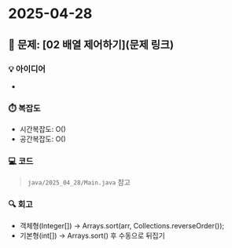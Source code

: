 # 2025-04-28

## 🧾 문제: [02 배열 제어하기](문제 링크)

### 💡 아이디어
- 

### ⏱️ 복잡도
- 시간복잡도: O()
- 공간복잡도: O()

### 💻 코드
> `java/2025_04_28/Main.java` 참고

### 🔍 회고
- 객체형(Integer[]) → Arrays.sort(arr, Collections.reverseOrder()); 
- 기본형(int[]) → Arrays.sort() 후 수동으로 뒤집기